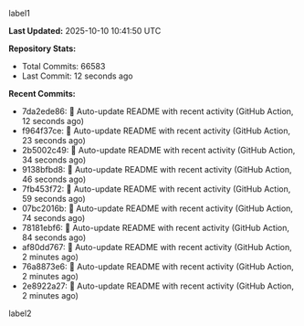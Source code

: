 
label1 
<!-- ACTIVITY_START -->
**Last Updated:** 2025-10-10 10:41:50 UTC

**Repository Stats:**
- Total Commits: 66583
- Last Commit: 12 seconds ago

**Recent Commits:**
- 7da2ede86: 🤖 Auto-update README with recent activity (GitHub Action, 12 seconds ago)
- f964f37ce: 🤖 Auto-update README with recent activity (GitHub Action, 23 seconds ago)
- 2b5002c49: 🤖 Auto-update README with recent activity (GitHub Action, 34 seconds ago)
- 9138bfbd8: 🤖 Auto-update README with recent activity (GitHub Action, 46 seconds ago)
- 7fb453f72: 🤖 Auto-update README with recent activity (GitHub Action, 59 seconds ago)
- 07bc2016b: 🤖 Auto-update README with recent activity (GitHub Action, 74 seconds ago)
- 78181ebf6: 🤖 Auto-update README with recent activity (GitHub Action, 84 seconds ago)
- af80dd767: 🤖 Auto-update README with recent activity (GitHub Action, 2 minutes ago)
- 76a8873e6: 🤖 Auto-update README with recent activity (GitHub Action, 2 minutes ago)
- 2e8922a27: 🤖 Auto-update README with recent activity (GitHub Action, 2 minutes ago)
<!-- ACTIVITY_END -->

label2
